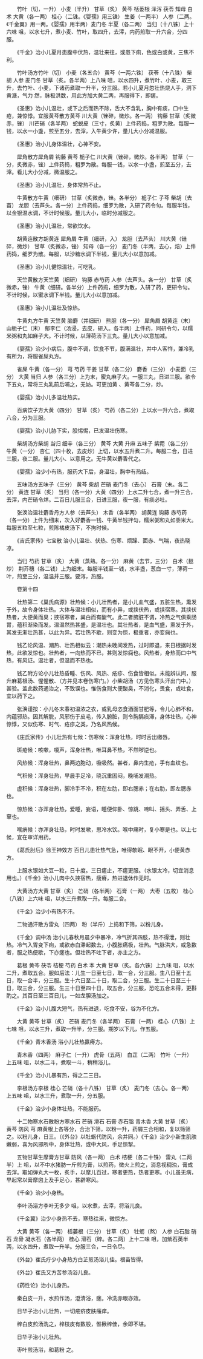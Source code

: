 <!-- { "loadSidebar": true } -->
　　竹叶（切，一升） 小麦（半升） 甘草（炙） 黄芩 栝蒌根 泽泻 茯苓 知母 白术 大黄（各一两） 桂心（二铢。《婴孺》用三铢） 生姜（一两半） 人参（二两。《千金翼》用一两。《婴孺》用半两）麦门冬 半夏（各二两） 当归（十八铢）上十六味 咀，以水七升，煮小麦、竹叶，取四升，去滓，内药煎取一升六合，分四服。

　　《千金》治小儿夏月患腹中伏热，温壮来往，或患下痢，色或白或黄，三焦不利。

　　竹叶汤方竹叶（切） 小麦（各五合） 黄芩（一两六铢） 茯苓（十八铢） 柴胡 人参 麦门冬 甘草（炙。各半两）上八味 咀，以水四升，煮竹叶、小麦，取三升，去竹叶、小麦，下诸药煮取一升半，分三服。若小儿夏月忽壮热烧人手，洞下黄溏，气力 然，脉极洪数，用此方加大黄二两，再服得下，即瘥。

　　《圣惠》治小儿温壮，或下之后而热不除，舌大不含乳，胸中有痰，口中生疮，兼惊悸。宜服黄芩散方黄芩 川大黄（锉碎，微炒。各一两） 钩藤 甘草（炙微赤，锉） 川芒硝（各半两） 蛇蜕皮（三寸，炙黄）上件药捣，粗罗为散。每服一钱，以水一小盏，煎至五分，去滓，入牛黄少许，量儿大小分减温服。

　　《圣惠》治小儿身体温壮，心神不安。

　　犀角散方犀角屑 钩藤 黄芩 栀子仁 川大黄（锉碎，微炒。各半两） 甘草（一分，炙微赤，锉）上件药捣，粗罗为散。每服一钱，以水一小盏，煎至五分，去滓。看儿大小分减，微温服之。

　　《圣惠》治小儿温壮，身体常热不止。

　　牛黄散方牛黄（细研） 甘草（炙微赤，锉。各半分） 栀子仁 子芩 柴胡（去苗） 龙胆（去芦头。各一分）上件药捣，细罗为散，入研了药令匀。每服半钱，以金银温水调，不计时候服。量儿大小，临时分减服之。

　　《圣惠》治小儿温壮，常欲饮水。

　　胡黄连散方胡黄连 犀角屑 牛黄（细研，入） 龙胆（去芦头） 川大黄（锉碎，微炒） 甘草（炙微赤，锉） 知母（各一分） 麦门冬（半两，去心，焙）上件药捣，细罗为散。每服，以沙糖水调下半钱，量儿大小以意加减。

　　《圣惠》治小儿健惊温壮，可吃乳。

　　天竺黄散方天竺黄（细研） 钩藤 赤芍药 人参（去芦头。各一分） 甘草（炙微赤，锉） 牛黄（细研。各半分）上件药捣，细罗为散，入研了药，更研令匀。不计时候，以蜜水调下半钱。量儿大小以意加减。

　　《圣惠》治小儿温壮及惊热。

　　牛黄丸方牛黄 天竺黄 脑麝（并细研） 熊胆（各一分） 犀角屑 胡黄连（末） 山栀子仁（末） 郁李仁（汤浸，去皮，研入。各半两）上件药，同研令匀，以糯米粥和丸如麻子大。不计时候，以薄荷汤下三丸。量儿大小以意加减。

　　《婴孺》治少小病后，腹中不调，饮食不节，腹满温壮，并中人客忤，兼冷乳有所为，将服雀屎丸方。

　　雀屎 牛黄（各一分） 芎 芍药 干姜 甘草（各二分） 麝香（三分） 小麦面（三分） 大黄 当归 人参（各三分）上为末，蜜丸麻子大。一服三丸，日进三服。欲令下五丸，常将三丸乳前后哺之，无妨。可更加黄 、黄芩各二分，炒。

　　《婴孺》治小儿多温壮热实。

　　百病饮子方大黄（四分） 甘草（炙） 芍药（各二分）上以水一升六合，煮取八合，分为三服。

　　《婴孺》治小儿胁下实，股惕惕，已发温壮伤寒。

　　柴胡汤方柴胡 当归 细辛（各三分） 黄芩 大黄 升麻 五味子 紫菀（各二分） 牛黄（一分） 杏仁（四十枚，去皮炒）上切，以水五升煮二升。每服二合，日进三服，夜二服。量儿大小、以意用之。无牛黄以麝香代之。

　　《婴孺》治少小有热，服药大下后，身温壮，胸中有热结。

　　五味汤方五味子（三分） 黄芩 柴胡 芒硝 麦门冬（去心） 石膏（末。各二分） 黄连 甘草（炙） 当归（各一分）大黄（四分）上水二升七合，煮一升三合，去滓，内芒硝令烊。二百日儿服三合，日进三服，夜一服，有痰必吐。

　　张涣治温壮麝香丹方人参（去芦头） 木香（各半两） 胡黄连 钩藤 赤芍药（各一分）上件为细末，次入好麝香一钱、牛黄半钱拌匀，糯米粥和丸如黍米大。每服五粒至七粒，煎陈橘皮汤下，不拘时候。

　　《吉氏家传》七宝散 治小儿温壮、伏热、伤寒、烦躁、面赤、气喘，夜热晓凉。

　　当归 芍药 甘草（炙） 大黄（蒸熟。各一分） 麻黄（去节，三分） 白术（麸炒） 荆芥穗（各二钱）上为细末。每服半钱至一钱，水半盏，葱白一寸，薄荷一叶，煎至三分，温温并三服。要泻，热服。

　　卷第十四

　　壮热第二《巢氏病源》壮热候：小儿壮热者，是小儿血气盛，五脏生热，熏发于外，故令身体壮热。大体与温壮相似，而有小异，或挟伏热，或挟宿寒。其挟伏热者，大便黄而臭；挟宿寒者，粪白而有酸气。此二者腑脏不调，冷热之气俱乘肠胃，蕴积渐染而发。温温然热甚盛，是温壮也。其壮热者，是血气盛，熏发于外，其发无渐壮热甚，以此为异。若壮热不歇，则变为惊，极重者，亦变痫也。

　　钱乙论风温、潮热、壮热相似云：潮热未晚间发热，过时即退，来日根据时发热，此欲发惊也。壮热者，一向热而不已，甚则发惊痫也。风热者，身热而口中气热，有风证。温壮者，但温而不热也。

　　钱乙附方论小儿壮热昏睡、伤风、风热、疮疹、伤食皆相似。未能辨认间，服升麻葛根汤、惺惺散、（方并见本卷伤寒门。）小柴胡汤（方见伤寒头汗出门中。）甚验。盖此数药通治之，不致误也。惟伤食则大便酸臭，不消化，畏食，或吐食，宜以药下之。

　　张涣谨按：小儿冬末春初温浓之衣，或乳母恣食酒面甘肥等，令儿心肺不和，内蕴邪热。因其解脱，风邪伤于皮毛，传入腑脏，则令胸膈痰滞，身体壮热，心神惊悸，又似伤寒、时气、疮疹之类，乃名风热候。

　　《庄氏家传》小儿壮热有七候：伤寒候：浑身壮热，时时舌出缴唇。

　　斑疮候：咳嗽，嗄声，浑身壮热，唯耳鼻不热，不然哕逆也。

　　风热候：浑身壮热，鼻两边胞动，吸吸然。甚者，鼻内生疮，手有血纹也。

　　气积候：浑身壮热，早晨手足冷，晓沉重困闷，晚哺发潮热。

　　虚积候：浑身壮热，脚冷手不冷，积在左肋，即右腮赤；在右肋，即左腮赤也。

　　惊热候：亦浑身壮热，爱睡，妄语，睡便仰卧、惊跳、啼叫、摇头、弄舌、上窜也。

　　喉痹候：亦浑身壮热，时时发嗽，思冷水饮。喉中痛时，复小寒是也。以上七候，宜在审详用药。

　　《葛氏肘后》徐王神效方 百日儿患壮热气急，唯得欹眠、眼不开，小便黄赤方。

　　上服水银如大豆一粒，日十度。三日瘥止，不瘥更服。（水银太冷，切宜消息用也。）《千金》治小儿肉中久挟宿热，瘦瘠，热进退休作无时。

　　大黄汤方大黄 甘草（炙） 芒硝（各半两） 石膏（一两） 大枣（五枚） 桂心（八铢）上六味 咀，以水三升煮取一升。每服二合。

　　《千金》治少小有热不汗。

　　二物通汗散方雷丸（四两） 粉（半斤）上捣和下筛，以粉儿身。

　　《千金》调中汤 治小儿春秋月晨夕中暴冷，冷气折其四肢，热不得泄，则壮热。冷气入胃变下痢，或欲赤白滞起数去，小腹胀痛极，壮热。气脉洪大，或急数者，服之热便歇，下亦瘥也。但壮热不吐下者，亦主之方。

　　葛根 黄芩 茯苓 桔梗 芍药 白术 本 大黄 甘草（炙。各六铢）上九味 咀，以水二升，煮取五合。服如后法：儿生一日至七日，取一合，分三服。生八日至十五日，取一合半，分三服。生十六日至二十日，取二合，分三服。生二十日至三十日，取三合，分三服。生三十日至四十日，取五合，分三服，恐吃五合未得，更斟酌之。其百日至三百日儿，一如龙胆汤加之。

　　《千金》治小儿腹大短气，热有进退，吃食不安，谷为不化方。

　　大黄 黄芩 甘草（炙） 芒硝 麦门冬（各半两） 石膏（一两） 桂心（八铢）上七味 咀，以水三升，煮取一升半，分三服。期岁以下儿，作五服。

　　《千金》青木香汤 浴小儿壮热羸瘠方。

　　青木香（四两） 麻子仁（一升） 虎骨（五两） 白芷（二两） 竹叶（一升）上五味 咀，以水二斗，煮取一斗，稍稍浴儿。

　　《千金》治小儿暴有热，得之二三日。

　　李根汤方李根 桂心 芒硝（各十八铢） 甘草（炙） 麦门冬（去心。各一两）上五味 咀，以水三升，煮取一升，分五服。

　　《千金》治少小身体壮热，不能服药。

　　十二物寒水石散粉方寒水石 芒硝 滑石 石膏 赤石脂 青木香 大黄 甘草（炙） 黄芩 防风 芎 麻黄根上各等分，合治下筛，以粉一升，药屑三合相和，复以筛筛之。以粉儿身，日三。（《外台》以牡蛎代防风，余并同。）《千金》治少小新生肌肤嫩弱，喜为风邪所中，身体壮热，或中大风，手足惊掣。

　　五物甘草生摩膏方甘草 防风（各一两） 白术 桔梗（各二十铢） 雷丸（二两半）上 咀，以不中水猪肪一斤煎为膏，以煎药，微火上煎之，消息视稠浊，膏成去滓。取如弹丸大一枚，炙手，以摩儿百过，寒者更热，热者更寒。小儿虽无病，早起常以膏摩囟上及手足心，甚辟寒风。

　　《千金》治少小身热。

　　李叶汤浴方李叶无多少 咀，以水煮，去滓，将浴儿良。

　　《千金翼》治少小身热不去，寒热往来，微惊方。

　　大黄 黄芩（各一两） 栝蒌根（三分） 甘草（炙） 牡蛎（熬） 人参 白石脂 硝石 龙骨 凝水石（各半两） 桂心 滑石（碎。各二两）上十二味 咀，加紫石英半两，以水四升，煮取一升半。分服三合，一日令尽。

　　《外台》崔氏疗少小身热方白芷煎汤浴儿佳。根苗皆得。

　　《外台》崔氏又方苦参汤浴儿良。

　　《药性论》治小儿身热。

　　秦白皮一升，水煎作汤，澄清浴，瘥。冷洗赤眼亦效。

　　日华子治小儿壮热，一切疮疥皮肤瘙痒。

　　梓白皮煎汤洗之，梓枝皮有数般，惟楸梓佳，余即不堪。

　　日华子治小儿壮热。

　　枣叶煎汤浴，和葛粉 之。

